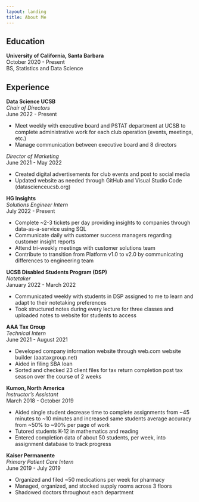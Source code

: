```yaml
---
layout: landing
title: About Me
---
```

## Education    
**University of California, Santa Barbara**  
October 2020 - Present      
BS, Statistics and Data Science  

## Experience  

**Data Science UCSB**     
*Chair of Directors*  
June 2022 - Present  
- Meet weekly with executive board and PSTAT department at UCSB to complete administrative work for each club operation (events, meetings, etc.)  
- Manage communication between executive board and 8 directors  

*Director of Marketing*  
June 2021 - May 2022  
- Created digital advertisements for club events and post to social media
- Updated website as needed through GitHub and Visual Studio Code (datascienceucsb.org)   

**HG Insights**  
*Solutions Engineer Intern*  
July 2022 - Present  
- Complete ~2-3 tickets per day providing insights to companies through data-as-a-service using SQL  
- Communicate daily with customer success managers regarding customer insight reports  
- Attend tri-weekly meetings with customer solutions team  
- Contribute to transition from Platform v1.0 to v2.0 by communicating differences to engineering team  

**UCSB Disabled Students Program (DSP)**  
*Notetaker*  
January 2022 - March 2022  
- Communicated weekly with students in DSP assigned to me to learn and adapt to their notetaking preferences  
- Took structured notes during every lecture for three classes and uploaded notes to website for students to access  

**AAA Tax Group**   
*Technical Intern*    
June 2021 - August 2021    
- Developed company information website through web.com website builder (aaataxgroup.net)
- Aided in filing SBA loan
- Sorted and checked 23 client files for tax return completion post tax season over the course of 2 weeks

**Kumon, North America**  
*Instructor’s Assistant*     
March 2018 - October 2019  
- Aided single student decrease time to complete assignments from ~45 minutes to ~10 minutes and increased same students average accuracy from ~50% to ~90% per page of work
- Tutored students K-12 in mathematics and reading
- Entered completion data of about 50 students, per week, into assignment database to track progress

**Kaiser Permanente**   
*Primary Patient Care Intern*    
June 2019 - July 2019  
- Organized and filed ~50 medications per week for pharmacy
- Managed, organized, and stocked supply rooms across 3 floors
- Shadowed doctors throughout each department

